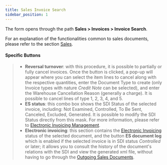 ```yaml
---
title: Sales Invoice Search 
sidebar_position: 1
---
```


The form opens through the path **Sales > Invoices > Invoice Search**.     

For an explanation of the functionalities common to sales documents, please refer to the section [Sales](/docs/sales/sales-intro).

#### Specific Buttons 

> - **Reversal turnover**: with this procedure, it is possible to partially or fully cancel invoices. Once the button is clicked, a pop-up will appear where you can select the item lines to cancel along with the respective quantities, enter the Document Type to create (only Invoice types with nature *Credit Note* can be selected), and enter the Warehouse Cancellation Reason (generally a charge). It is possible to cancel lines of type 1, 2, 3, 4, and 5.   
> - **ES status**: this combo box shows the SDI Status of the selected invoice, including: Not Examined, Controlled, To Be Sent, Canceled, Excluded, Generated. It is possible to modify the SDI Status directly from this mask. For more information, please refer to [Electronic Invoicing Management](/docs/finance-area/e-invoice/create-electronic-invoice).          
> - **Electronic invoicing**: this section contains the [Electronic Invoicing](/docs/sales/sales-invoices/invoicing/sales-invoice) status of the selected document, and the button **ES document log** which is enabled if the selected invoice is in SDI status *Controlled* or later; it allows you to consult the history of the document's relations with the SDI and view the generated xml file, without having to go through the [Outgoing Sales Documents](/docs/finance-area/sdi-documents/outgoing-sales-documents).